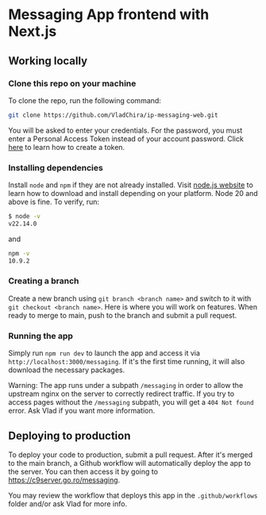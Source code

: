 # Messaging App frontend with Next.js

## Working locally

### Clone this repo on your machine
To clone the repo, run the following command:
```bash
git clone https://github.com/VladChira/ip-messaging-web.git
```
You will be asked to enter your credentials. For the password, you must enter a Personal Access Token instead of your account password. Click [here](https://docs.github.com/en/authentication/keeping-your-account-and-data-secure/managing-your-personal-access-tokens#creating-a-personal-access-token-classic) to learn how to create a token.

### Installing dependencies
Install ``node`` and ``npm`` if they are not already installed. Visit [node.js website](https://nodejs.org/en/download) to learn how to download and install depending on your platform. Node 20 and above is fine.
To verify, run:
```bash
$ node -v
v22.14.0
```
and
```bash
npm -v
10.9.2
```

### Creating a branch
Create a new branch using ``git branch <branch name>`` and switch to it with ``git checkout <branch name>``. Here is where you will work on features. When ready to merge to main, push to the branch and submit a pull request.


### Running the app
Simply run ``npm run dev`` to launch the app and access it via ``http://localhost:3000/messaging``. If it's the first time running, it will also download the necessary packages.

Warning: The app runs under a subpath ``/messaging`` in order to allow the upstream nginx on the server to correctly redirect traffic. If you try to access pages without the ``/messaging`` subpath, you will get a ``404 Not found`` error. Ask Vlad if you want more information.



## Deploying to production
To deploy your code to production, submit a pull request. After it's merged to the main branch, a Github workflow will automatically deploy the app to the server. You can then access it by going to https://c9server.go.ro/messaging.

You may review the workflow that deploys this app in the ``.github/workflows`` folder and/or ask Vlad for more info. 
